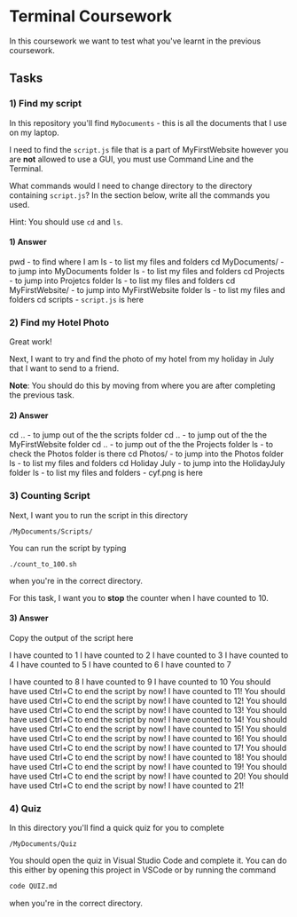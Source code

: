 # Terminal Coursework

In this coursework we want to test what you've learnt in the previous coursework.

## Tasks

### 1) Find my script

In this repository you'll find `MyDocuments` - this is all the documents that I use on my laptop.

I need to find the `script.js` file that is a part of MyFirstWebsite however you are **not** allowed to use a GUI, you must use Command Line and the Terminal.

What commands would I need to change directory to the directory containing `script.js`? In the section below, write all the commands you used.

Hint: You should use `cd` and `ls`.

#### 1) Answer

pwd - to find where I am
ls - to list my files and folders
cd MyDocuments/ - to jump into MyDocuments folder
ls - to list my files and folders
cd Projects - to jump into Projetcs folder
ls - to list my files and folders
cd MyFirstWebsite/ - to jump into MyFirstWebsite folder
ls - to list my files and folders
cd scripts - `script.js` is here

### 2) Find my Hotel Photo

Great work!

Next, I want to try and find the photo of my hotel from my holiday in July that I want to send to a friend.

**Note**: You should do this by moving from where you are after completing the previous task.

#### 2) Answer

cd .. - to jump out of the the scripts folder
cd .. - to jump out of the the MyFirstWebsite folder
cd .. - to jump out of the the Projects folder
ls - to check the Photos folder is there
cd Photos/ - to jump into the Photos folder
ls - to list my files and folders
cd Holiday July - to jump into the HolidayJuly folder
ls - to list my files and folders - cyf.png is here

### 3) Counting Script

Next, I want you to run the script in this directory

```
/MyDocuments/Scripts/
```

You can run the script by typing

```
./count_to_100.sh
```

when you're in the correct directory.

For this task, I want you to **stop** the counter when I have counted to 10.

#### 3) Answer

Copy the output of the script here

I have counted to 1
I have counted to 2
I have counted to 3
I have counted to 4
I have counted to 5
I have counted to 6
I have counted to 7

I have counted to 8
I have counted to 9
I have counted to 10
You should have used Ctrl+C to end the script by now! I have counted to 11!
You should have used Ctrl+C to end the script by now! I have counted to 12!
 You should have used Ctrl+C to end the script by now! I have counted to 13!
You should have used Ctrl+C to end the script by now! I have counted to 14!
You should have used Ctrl+C to end the script by now! I have counted to 15!
You should have used Ctrl+C to end the script by now! I have counted to 16!
You should have used Ctrl+C to end the script by now! I have counted to 17!
You should have used Ctrl+C to end the script by now! I have counted to 18!
You should have used Ctrl+C to end the script by now! I have counted to 19!
You should have used Ctrl+C to end the script by now! I have counted to 20!
You should have used Ctrl+C to end the script by now! I have counted to 21!

### 4) Quiz

In this directory you'll find a quick quiz for you to complete

```
/MyDocuments/Quiz
```

You should open the quiz in Visual Studio Code and complete it. You can do this either by opening this project in VSCode or by running the command

```sh
code QUIZ.md
```

when you're in the correct directory.
